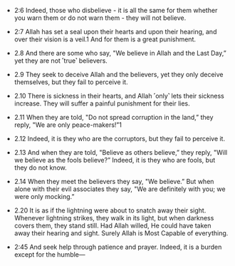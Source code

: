 - 2:6 Indeed, those who disbelieve - it is all the same for them whether you warn them or do not warn them - they will not believe.

- 2:7 Allah has set a seal upon their hearts and upon their hearing, and over their vision is a veil.1 And for them is a great punishment.

- 2.8 And there are some who say, "We believe in Allah and the Last Day,” yet they are not ˹true˺ believers.

- 2.9 They seek to deceive Allah and the believers, yet they only deceive themselves, but they fail to perceive it.


- 2.10 There is sickness in their hearts, and Allah ˹only˺ lets their sickness increase. They will suffer a painful punishment for their lies.


- 2.11 When they are told, "Do not spread corruption in the land,” they reply, "We are only peace-makers!”1


- 2.12 Indeed, it is they who are the corruptors, but they fail to perceive it.


- 2.13 And when they are told, "Believe as others believe,” they reply, "Will we believe as the fools believe?” Indeed, it is they who are fools, but they do not know.


- 2.14 When they meet the believers they say, "We believe.” But when alone with their evil associates they say, "We are definitely with you; we were only mocking.”


- 2.20 It is as if the lightning were about to snatch away their sight. Whenever lightning strikes, they walk in its light, but when darkness covers them, they stand still. Had Allah willed, He could have taken away their hearing and sight. Surely Allah is Most Capable of everything.


- 2:45 And seek help through patience and prayer. Indeed, it is a burden except for the humble—

